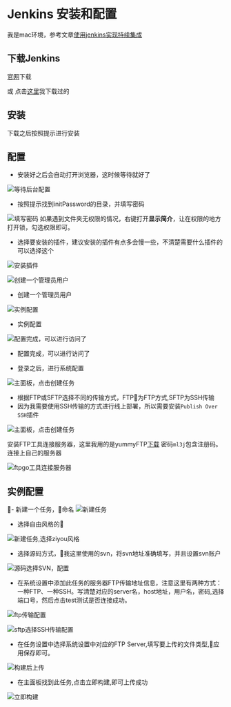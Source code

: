 # Jenkins 安装和配置

我是mac环境，参考文章[使用jenkins实现持续集成](https://www.cnblogs.com/zishengY/p/7170656.html)

## 下载Jenkins

[官网](https://jenkins.io/)下载

或 点击[这里](https://github.com/viivLgr/viivBlog/blob/master/blog/jenkins/lib/jenkins-2.161.pkg)我下载过的

## 安装

下载之后按照提示进行安装

## 配置

- 安装好之后会自动打开浏览器，这时候等待就好了

![等待后台配置](https://github.com/viivLgr/viivBlog/blob/master/images/jenkins_01.jpg)

- 按照提示找到initPassword的目录，并填写密码

![填写密码](https://github.com/viivLgr/viivBlog/blob/master/images/jenkins_02.jpg)
如果遇到文件夹无权限的情况，右键打开**显示简介**，让在权限的地方打开锁，勾选权限即可。

- 选择要安装的插件，建议安装的插件有点多会慢一些，不清楚需要什么插件的可以选择这个

![安装插件](https://github.com/viivLgr/viivBlog/blob/master/images/jenkins_03.png)

![创建一个管理员用户](https://github.com/viivLgr/viivBlog/blob/master/images/jenkins_04.png)

- 创建一个管理员用户

![实例配置](https://github.com/viivLgr/viivBlog/blob/master/images/jenkins_05.png)

- 实例配置

![配置完成，可以进行访问了](https://github.com/viivLgr/viivBlog/blob/master/images/jenkins_06.png)

- 配置完成，可以进行访问了

- 登录之后，进行系统配置

![主面板，点击创建任务](https://github.com/viivLgr/viivBlog/blob/master/images/jenkins_09.png)

- 根据FTP或SFTP选择不同的传输方式，FTP为FTP方式,SFTP为SSH传输
- 因为我需要使用SSH传输的方式进行线上部署，所以需要安装`Publish Over SSH`插件

![主面板，点击创建任务](https://github.com/viivLgr/viivBlog/blob/master/images/jenkins_10.png)

安装FTP工具连接服务器，这里我用的是yummyFTP[下载](https://pan.baidu.com/s/1xU0WcX5TUUQ6GY3kk_Sp1w) 密码`ml3j`包含注册码。
连接上自己的服务器

![ftpgo工具连接服务器](https://github.com/viivLgr/viivBlog/blob/master/images/jenkins_17.png)

## 实例配置

- 新建一个任务，命名
![新建任务](https://github.com/viivLgr/viivBlog/blob/master/images/jenkins_08.png)

- 选择自由风格的

![新建任务,选择ziyou风格](https://github.com/viivLgr/viivBlog/blob/master/images/jenkins_12.png)

- 选择源码方式，我这里使用的svn，将svn地址准确填写，并且设置svn账户

![源码选择SVN，配置](https://github.com/viivLgr/viivBlog/blob/master/images/jenkins_14.png)

- 在系统设置中添加此任务的服务器FTP传输地址信息，注意这里有两种方式：一种FTP、一种SSH。写清楚对应的server名，host地址，用户名，密码,选择端口号，然后点击test测试是否连接成功。

![ftp传输配置](https://github.com/viivLgr/viivBlog/blob/master/images/jenkins_11.png)

![sftp选择SSH传输配置](https://github.com/viivLgr/viivBlog/blob/master/images/jenkins_13.png)

- 在任务设置中选择系统设置中对应的FTP Server,填写要上传的文件类型,应用保存即可。

![构建后上传](https://github.com/viivLgr/viivBlog/blob/master/images/jenkins_15.png)

- 在主面板找到此任务,点击立即构建,即可上传成功

![立即构建](https://github.com/viivLgr/viivBlog/blob/master/images/jenkins_16.png)
